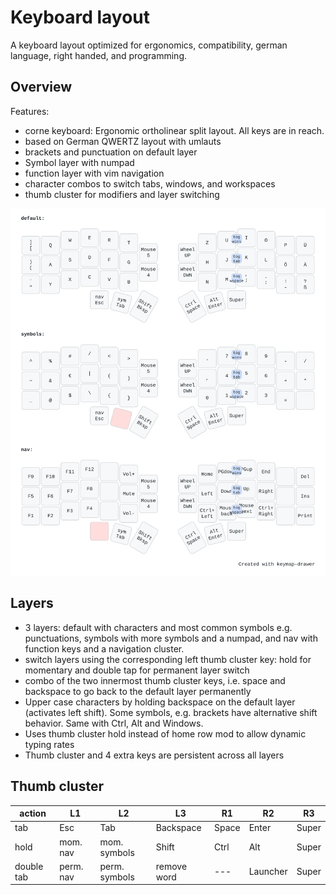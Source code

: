 # Keyboard layout

A keyboard layout optimized for ergonomics, compatibility, german language, right handed, and programming.

## Overview

Features:

- corne keyboard: Ergonomic ortholinear split layout. All keys are in reach.
- based on German QWERTZ layout with umlauts
- brackets and punctuation on default layer
- Symbol layer with numpad
- function layer with vim navigation
- character combos to switch tabs, windows, and workspaces
- thumb cluster for modifiers and layer switching

![](keymap.svg)

## Layers

- 3 layers: default with characters and most common symbols e.g. punctuations, symbols with more symbols and a numpad, and nav with function keys and a navigation cluster.
- switch layers using the corresponding left thumb cluster key: hold for momentary and double tap for permanent layer switch
- combo of the two innermost thumb cluster keys, i.e. space and backspace to go back to the default layer permanently
- Upper case characters by holding backspace on the default layer (activates left shift). Some symbols, e.g. brackets have alternative shift behavior. Same with Ctrl, Alt and Windows.
- Uses thumb cluster hold instead of home row mod to allow dynamic typing rates
- Thumb cluster and 4 extra keys are persistent across all layers

## Thumb cluster

| action     | L1        | L2            | L3          | R1    | R2       | R3    |
| ---------- | --------- | ------------- | ----------- | ----- | -------- | ----- |
| tab        | Esc       | Tab           | Backspace   | Space | Enter    | Super |
| hold       | mom. nav  | mom. symbols  | Shift       | Ctrl  | Alt      | Super |
| double tab | perm. nav | perm. symbols | remove word | ---   | Launcher | Super |
